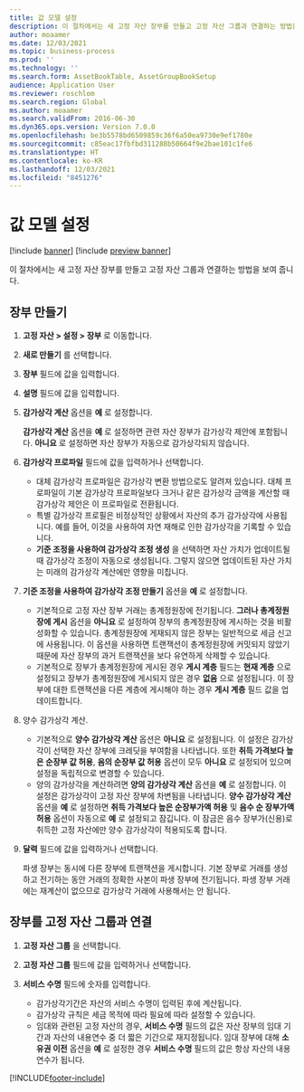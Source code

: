 ```yaml
---
title: 값 모델 설정
description: 이 절차에서는 새 고정 자산 장부를 만들고 고정 자산 그룹과 연결하는 방법을 보여 줍니다.
author: moaamer
ms.date: 12/03/2021
ms.topic: business-process
ms.prod: ''
ms.technology: ''
ms.search.form: AssetBookTable, AssetGroupBookSetup
audience: Application User
ms.reviewer: roschlom
ms.search.region: Global
ms.author: moaamer
ms.search.validFrom: 2016-06-30
ms.dyn365.ops.version: Version 7.0.0
ms.openlocfilehash: be3b5578bd6509859c36f6a50ea9730e9ef1780e
ms.sourcegitcommit: c85eac17fbfbd311288b50664f9e2bae101c1fe6
ms.translationtype: HT
ms.contentlocale: ko-KR
ms.lasthandoff: 12/03/2021
ms.locfileid: "8451276"
---
```

# <a name="set-up-value-models"></a>값 모델 설정

[!include [banner](../../includes/banner.md)]
[!include [preview banner](../../includes/preview-banner.md)]

이 절차에서는 새 고정 자산 장부를 만들고 고정 자산 그룹과 연결하는 방법을 보여 줍니다.

## <a name="create-a-book"></a>장부 만들기
1. **고정 자산 \> 설정 \> 장부** 로 이동합니다.
2. **새로 만들기** 를 선택합니다.
3. **장부** 필드에 값을 입력합니다.
4. **설명** 필드에 값을 입력합니다.
5. **감가상각 계산** 옵션을 **예** 로 설정합니다.

    **감가상각 계산** 옵션을 **예** 로 설정하면 관련 자산 장부가 감가상각 제안에 포함됩니다. **아니요** 로 설정하면 자산 장부가 자동으로 감가상각되지 않습니다.

6. **감가상각 프로파일** 필드에 값을 입력하거나 선택합니다.

    * 대체 감가상각 프로파일은 감가상각 변환 방법으로도 알려져 있습니다. 대체 프로파일이 기본 감가상각 프로파일보다 크거나 같은 감가상각 금액을 계산할 때 감가상각 제안은 이 프로파일로 전환됩니다.
    * 특별 감가상각 프로필은 비정상적인 상황에서 자산의 추가 감가상각에 사용됩니다. 예를 들어, 이것을 사용하여 자연 재해로 인한 감가상각을 기록할 수 있습니다.
    * **기준 조정을 사용하여 감가상각 조정 생성** 을 선택하면 자산 가치가 업데이트될 때 감가상각 조정이 자동으로 생성됩니다. 그렇지 않으면 업데이트된 자산 가치는 미래의 감가상각 계산에만 영향을 미칩니다.

7. **기준 조정을 사용하여 감가상각 조정 만들기** 옵션을 **예** 로 설정합니다.

    * 기본적으로 고정 자산 장부 거래는 총계정원장에 전기됩니다. **그러나 총계정원장에 게시** 옵션을 **아니요** 로 설정하여 장부의 총계정원장에 게시하는 것을 비활성화할 수 있습니다. 총계정원장에 게재되지 않은 장부는 일반적으로 세금 신고에 사용됩니다. 이 옵션을 사용하면 트랜잭션이 총계정원장에 커밋되지 않았기 때문에 자산 장부의 과거 트랜잭션을 보다 유연하게 삭제할 수 있습니다.
    * 기본적으로 장부가 총계정원장에 게시된 경우 **게시 계층** 필드는 **현재 계층** 으로 설정되고 장부가 총계정원장에 게시되지 않은 경우 **없음** 으로 설정됩니다. 이 장부에 대한 트랜잭션을 다른 계층에 게시해야 하는 경우 **게시 계층** 필드 값을 업데이트합니다.

8. 양수 감가상각 계산.

    * 기본적으로 **양수 감가상각 계산** 옵션은 **아니요** 로 설정됩니다. 이 설정은 감가상각이 선택한 자산 장부에 크레딧을 부여함을 나타냅니다. 또한 **취득 가격보다 높은 순장부 값 허용**, **음의 순장부 값 허용** 옵션이 모두 **아니요** 로 설정되어 있으며 설정을 독립적으로 변경할 수 있습니다. 
    * 양의 감가상각을 계산하려면 **양의 감가상각 계산** 옵션을 **예** 로 설정합니다. 이 설정은 감가상각이 고정 자산 장부에 차변됨을 나타냅니다. **양수 감가상각 계산** 옵션을 **예** 로 설정하면 **취득 가격보다 높은 순장부가액 허용** 및 **음수 순 장부가액 허용** 옵션이 자동으로 **예** 로 설정되고 잠깁니다. 이 잠금은 음수 장부가(신용)로 취득한 고정 자산에만 양수 감가상각이 적용되도록 합니다. 

10. **달력** 필드에 값을 입력하거나 선택합니다.

    파생 장부는 동시에 다른 장부에 트랜잭션을 게시합니다. 기본 장부로 거래를 생성하고 전기하는 동안 거래의 정확한 사본이 파생 장부에 전기됩니다. 파생 장부 거래에는 재계산이 없으므로 감가상각 거래에 사용해서는 안 됩니다.

## <a name="associate-the-book-with-a-fixed-asset-group"></a>장부를 고정 자산 그룹과 연결

1. **고정 자산 그룹** 을 선택합니다.
2. **고정 자산 그룹** 필드에 값을 입력하거나 선택합니다.
3. **서비스 수명** 필드에 숫자를 입력합니다.

    * 감가상각기간은 자산의 서비스 수명이 입력된 후에 계산됩니다.
    * 감가상각 규칙은 세금 목적에 따라 필요에 따라 설정할 수 있습니다.
    * 임대와 관련된 고정 자산의 경우, **서비스 수명** 필드의 값은 자산 장부의 임대 기간과 자산의 내용연수 중 더 짧은 기간으로 재지정됩니다. 임대 장부에 대해 **소유권 이전** 옵션을 **예** 로 설정한 경우 **서비스 수명** 필드의 값은 항상 자산의 내용연수가 됩니다.

[!INCLUDE[footer-include](../../../includes/footer-banner.md)]
